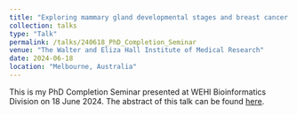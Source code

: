 ```yaml
---
title: "Exploring mammary gland developmental stages and breast cancer heterogeneity using single-cell technologies"
collection: talks
type: "Talk"
permalink: /talks/240618_PhD_Completion_Seminar
venue: "The Walter and Eliza Hall Institute of Medical Research"
date: 2024-06-18
location: "Melbourne, Australia"
---
```


This is my PhD Completion Seminar presented at WEHI Bioinformatics Division on 18 June 2024. The abstract of this talk can be found [here](https://www.wehi.edu.au/event/jinming-cheng-bioinformatics-and-acrf-cancer-biology-stem-cells-divisions/).